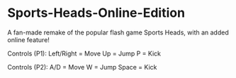 # Sports-Heads-Online-Edition
A fan-made remake of the popular flash game Sports Heads, with an added online feature!

Controls (P1):
Left/Right = Move
Up = Jump
P = Kick

Controls (P2):
A/D = Move
W = Jump
Space = Kick
